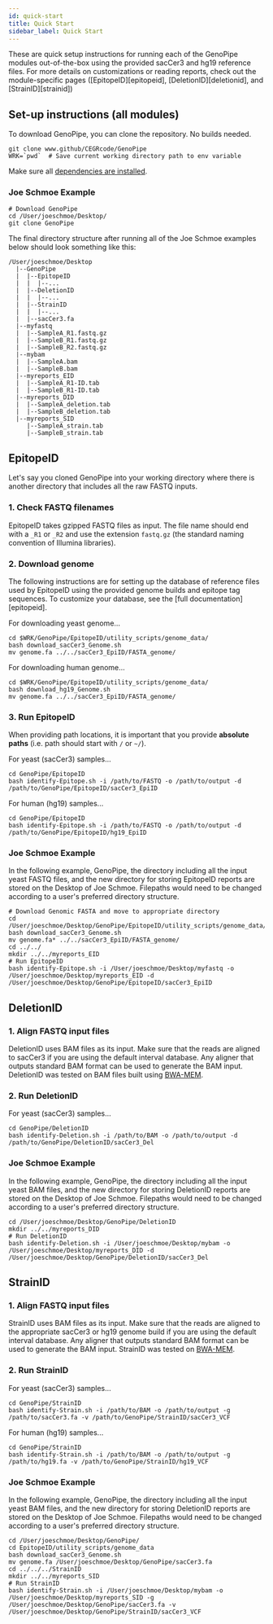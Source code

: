 ```yaml
---
id: quick-start
title: Quick Start
sidebar_label: Quick Start
---
```


These are quick setup instructions for running each of the GenoPipe modules out-of-the-box using the provided sacCer3 and hg19 reference files. For more details on customizations or reading reports, check out the module-specific pages ([EpitopeID][epitopeid], [DeletionID][deletionid], and [StrainID][strainid])

## Set-up instructions (all modules)
To download GenoPipe, you can clone the repository. No builds needed.
```
git clone www.github/CEGRcode/GenoPipe
WRK=`pwd`  # Save current working directory path to env variable
```
Make sure all [dependencies are installed][dependencies].

### Joe Schmoe Example
```
# Download GenoPipe
cd /User/joeschmoe/Desktop/
git clone GenoPipe
```

The final directory structure after running all of the Joe Schmoe examples below should look something like this:
```
/User/joeschmoe/Desktop
  |--GenoPipe
  |  |--EpitopeID
  |  |  |--...
  |  |--DeletionID
  |  |  |--...
  |  |--StrainID
  |  |  |--...
  |  |--sacCer3.fa
  |--myfastq
  |  |--SampleA_R1.fastq.gz
  |  |--SampleB_R1.fastq.gz
  |  |--SampleB_R2.fastq.gz
  |--mybam
  |  |--SampleA.bam
  |  |--SampleB.bam
  |--myreports_EID
  |  |--SampleA_R1-ID.tab
  |  |--SampleB_R1-ID.tab
  |--myreports_DID
  |  |--SampleA_deletion.tab
  |  |--SampleB_deletion.tab
  |--myreports_SID
     |--SampleA_strain.tab
     |--SampleB_strain.tab
```




## EpitopeID

Let's say you cloned GenoPipe into your working directory where there is another directory that includes all the raw FASTQ inputs.

<!-- ```
/path/to/working/directory/
|--myfastq
|  |--sampleA_R1.fastq.gz
|  |--sampleA_R2.fastq.gz
|  |--sampleB_R1.fastq.gz
|  |--sampleB_R2.fastq.gz
|--myreports_EID
   |--<empty>
|--GenoPipe/
   |--EpitopeID/
      |--identify_Epitope.sh
      |--utility_scripts/
         |--genome_data/
            |--download_sacCer3_Genome.sh
            |--download_hg19_Genome.sh
      ...
   ...
``` -->

### 1. Check FASTQ filenames
EpitopeID takes gzipped FASTQ files as input. The file name should end with a `_R1` or `_R2` and use the extension `fastq.gz` (the standard naming convention of Illumina libraries).

### 2. Download genome
The following instructions are for setting up the database of reference files used by EpitopeID using the provided genome builds and epitope tag sequences. To customize your database, see the [full documentation][epitopeid].

For downloading yeast genome...
```
cd $WRK/GenoPipe/EpitopeID/utility_scripts/genome_data/
bash download_sacCer3_Genome.sh
mv genome.fa ../../sacCer3_EpiID/FASTA_genome/
```

For downloading human genome...
```
cd $WRK/GenoPipe/EpitopeID/utility_scripts/genome_data/
bash download_hg19_Genome.sh
mv genome.fa ../../sacCer3_EpiID/FASTA_genome/
```

### 3. Run EpitopeID
When providing path locations, it is important that you provide **absolute paths** (i.e. path should start with `/` or `~/`).

For yeast (sacCer3) samples...
```
cd GenoPipe/EpitopeID
bash identify-Epitope.sh -i /path/to/FASTQ -o /path/to/output -d /path/to/GenoPipe/EpitopeID/sacCer3_EpiID
```

For human (hg19) samples...
```
cd GenoPipe/EpitopeID
bash identify-Epitope.sh -i /path/to/FASTQ -o /path/to/output -d /path/to/GenoPipe/EpitopeID/hg19_EpiID
```

### Joe Schmoe Example

In the following example, GenoPipe, the directory including all the input yeast FASTQ files, and the new directory for storing EpitopeID reports are stored on the Desktop of Joe Schmoe. Filepaths would need to be changed according to a user's preferred directory structure.

```
# Download Genomic FASTA and move to appropriate directory
cd /User/joeschmoe/Desktop/GenoPipe/EpitopeID/utility_scripts/genome_data/
bash download_sacCer3_Genome.sh
mv genome.fa* ../../sacCer3_EpiID/FASTA_genome/
cd ../../
mkdir ../../myreports_EID
# Run EpitopeID
bash identify-Epitope.sh -i /User/joeschmoe/Desktop/myfastq -o /User/joeschmoe/Desktop/myreports_EID -d /User/joeschmoe/Desktop/GenoPipe/EpitopeID/sacCer3_EpiID
```


## DeletionID

### 1. Align FASTQ input files
DeletionID uses BAM files as its input. Make sure that the reads are aligned to sacCer3 if you are using the default interval database. Any aligner that outputs standard BAM format can be used to generate the BAM input. DeletionID was tested on BAM files built using [BWA-MEM](http://bio-bwa.sourceforge.net/bwa.shtml).

### 2. Run DeletionID
For yeast (sacCer3) samples...
```
cd GenoPipe/DeletionID
bash identify-Deletion.sh -i /path/to/BAM -o /path/to/output -d /path/to/GenoPipe/DeletionID/sacCer3_Del
```

### Joe Schmoe Example
In the following example, GenoPipe, the directory including all the input yeast BAM files, and the new directory for storing DeletionID reports are stored on the Desktop of Joe Schmoe. Filepaths would need to be changed according to a user's preferred directory structure.

```
cd /User/joeschmoe/Desktop/GenoPipe/DeletionID
mkdir ../../myreports_DID
# Run DeletionID
bash identify-Deletion.sh -i /User/joeschmoe/Desktop/mybam -o /User/joeschmoe/Desktop/myreports_DID -d /User/joeschmoe/Desktop/GenoPipe/DeletionID/sacCer3_Del
```

## StrainID

### 1. Align FASTQ input files
StrainID uses BAM files as its input. Make sure that the reads are aligned to the appropriate sacCer3 or hg19 genome build if you are using the default interval database. Any aligner that outputs standard BAM format can be used to generate the BAM input. StrainID was tested on [BWA-MEM](http://bio-bwa.sourceforge.net/bwa.shtml).

### 2. Run StrainID
For yeast (sacCer3) samples...

```
cd GenoPipe/StrainID
bash identify-Strain.sh -i /path/to/BAM -o /path/to/output -g /path/to/sacCer3.fa -v /path/to/GenoPipe/StrainID/sacCer3_VCF
```

For human (hg19) samples...

```
cd GenoPipe/StrainID
bash identify-Strain.sh -i /path/to/BAM -o /path/to/output -g /path/to/hg19.fa -v /path/to/GenoPipe/StrainID/hg19_VCF
```

### Joe Schmoe Example
In the following example, GenoPipe, the directory including all the input yeast BAM files, and the new directory for storing DeletionID reports are stored on the Desktop of Joe Schmoe. Filepaths would need to be changed according to a user's preferred directory structure.

```
cd /User/joeschmoe/Desktop/GenoPipe/
cd EpitopeID/utility_scripts/genome_data
bash download_sacCer3_Genome.sh
mv genome.fa /User/joeschmoe/Desktop/GenoPipe/sacCer3.fa
cd ../../../StrainID
mkdir ../../myreports_SID
# Run StrainID
bash identify-Strain.sh -i /User/joeschmoe/Desktop/mybam -o /User/joeschmoe/Desktop/myreports_SID -g /User/joeschmoe/Desktop/GenoPipe/sacCer3.fa -v /User/joeschmoe/Desktop/GenoPipe/StrainID/sacCer3_VCF
```

[dependencies]:/docs/welcome#dependencies
[epitopeid-md]:/docs/EpitopeID/epitopeid
[deletionid-md]:/docs/DeletionID/
[strainid-md]:/docs/StrainID
